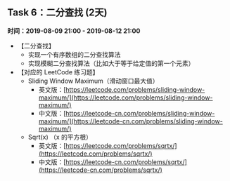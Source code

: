 ## Task 6：二分查找 (2天)
**时间：2019-08-09 21:00 - 2019-08-12 21:00**
* 【二分查找】
  * 实现一个有序数组的二分查找算法
  * 实现模糊二分查找算法（比如大于等于给定值的第一个元素）
* 【对应的 LeetCode 练习题】
    * Sliding Window Maximum（滑动窗口最大值）
      * 英文版：[https://leetcode.com/problems/sliding-window-maximum/](https://leetcode.com/problems/sliding-window-maximum/)
      * 中文版：[https://leetcode-cn.com/problems/sliding-window-maximum/](https://leetcode-cn.com/problems/sliding-window-maximum/)
    * Sqrt(x) （x 的平方根）
      * 英文版：[https://leetcode.com/problems/sqrtx/](https://leetcode.com/problems/sqrtx/)
      * 中文版：[https://leetcode-cn.com/problems/sqrtx/](https://leetcode-cn.com/problems/sqrtx/)
